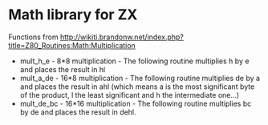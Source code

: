 # Math library for ZX

Functions from http://wikiti.brandonw.net/index.php?title=Z80_Routines:Math:Multiplication

* mult_h_e - 8*8 multiplication - The following routine multiplies h by e and places the result in hl
* mult_a_de - 16*8 multiplication - The following routine multiplies de by a and places the result in ahl (which means a is the most significant byte of the product, l the least significant and h the intermediate one...)
* mult_de_bc - 16*16 multiplication  - The following routine multiplies bc by de and places the result in dehl.
